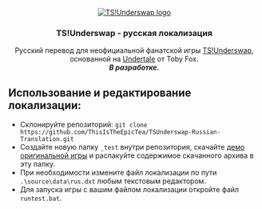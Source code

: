 <p align="center">
	<a href="https://teamswitched.gamejolt.io/tsunderswap/">
		<img src="https://teamswitched.gamejolt.io/tsunderswap/assets/img/titlecard_smaller.png" alt="TS!Underswap logo">
	</a>
</p>

<h3 align="center">TS!Underswap - русская локализация</h3>  

<p align="center">
	Русский перевод для неофициальной фанатской игры <a href="https://teamswitched.gamejolt.io/tsunderswap/">TS!Underswap</a>, основанной на <a href='https://undertale.com/'>Undertale</a> от Toby Fox.
	<br>
	<b><i>В разработке.</i></b>
</p>

Использование и редактирование локализации:
-----
- Склонируйте репозиторий: `git clone https://github.com/ThisIsTheEpicTea/TSUnderswap-Russian-Translation.git`
- Создайте новую папку `_test` внутри репозитория, скачайте [демо оригинальной игры](https://gamejolt.com/games/tsunderswap/160094) и распакуйте содержимое скачанного архива в эту папку.
- При необходимости измените файл локализации по пути `.\source\data\rus.dxt` любым текстовым редактором.
- Для запуска игры с вашим файлом локализации откройте файл `runtest.bat`.